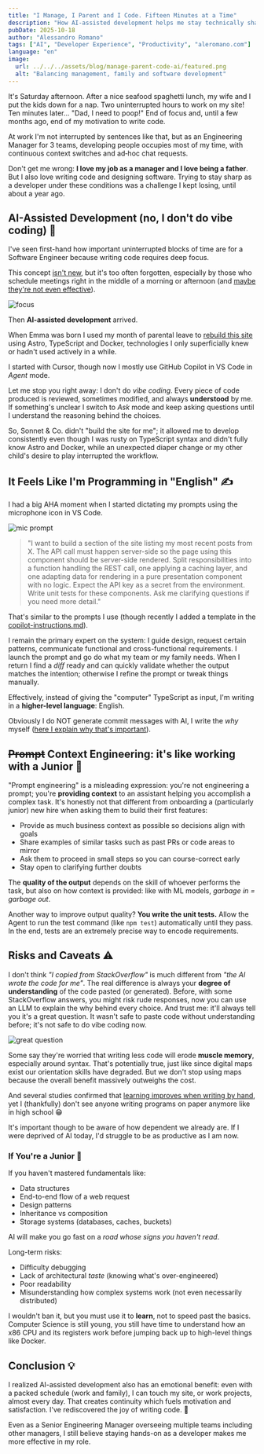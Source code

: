 ```yaml
---
title: "I Manage, I Parent and I Code. Fifteen Minutes at a Time"
description: "How AI-assisted development helps me stay technically sharp at work and on my personal site despite constant context switching and limited uninterrupted time. Benefits and risks."
pubDate: 2025-10-18
author: "Alessandro Romano"
tags: ["AI", "Developer Experience", "Productivity", "aleromano.com"]
language: "en"
image:
  url: ../../../assets/blog/manage-parent-code-ai/featured.png
  alt: "Balancing management, family and software development"
---
```


It's Saturday afternoon. After a nice seafood spaghetti lunch, my wife and I put the kids down for a nap. Two uninterrupted hours to work on my site! Ten minutes later... "Dad, I need to poop!" End of focus and, until a few months ago, end of my motivation to write code.

At work I'm not interrupted by sentences like that, but as an Engineering Manager for 3 teams, developing people occupies most of my time, with continuous context switches and ad‑hoc chat requests.

Don't get me wrong: **I love my job as a manager and I love being a father**. But I also love writing code and designing software. Trying to stay sharp as a developer under these conditions was a challenge I kept losing, until about a year ago.

## AI-Assisted Development (no, I don't do vibe coding) 🤖

I've seen first-hand how important uninterrupted blocks of time are for a Software Engineer because writing code requires deep focus.

This concept [isn't new](https://www.paulgraham.com/makersschedule.html), but it's too often forgotten, especially by those who schedule meetings right in the middle of a morning or afternoon (and [maybe they're not even effective](/posts/effective-meetings-agenda)).

![focus](../../../assets/blog/manage-parent-code-ai/focus.webp)

Then **AI-assisted development** arrived.

When Emma was born I used my month of parental leave to [rebuild this site](/posts/about-this-site) using Astro, TypeScript and Docker, technologies I only superficially knew or hadn't used actively in a while.

I started with Cursor, though now I mostly use GitHub Copilot in VS Code in *Agent* mode.

Let me stop you right away: I don't do *vibe coding*. Every piece of code produced is reviewed, sometimes modified, and always **understood** by me. If something's unclear I switch to *Ask* mode and keep asking questions until I understand the reasoning behind the choices.

So, Sonnet & Co. didn't "build the site for me"; it allowed me to develop consistently even though I was rusty on TypeScript syntax and didn't fully know Astro and Docker, while an unexpected diaper change or my other child's desire to play interrupted the workflow.

## It Feels Like I'm Programming in "English" ✍️

I had a big AHA moment when I started dictating my prompts using the microphone icon in VS Code.

![mic prompt](../../../assets/blog/manage-parent-code-ai/mic.png)

> "I want to build a section of the site listing my most recent posts from X. The API call must happen server-side so the page using this component should be server-side rendered. Split responsibilities into a function handling the REST call, one applying a caching layer, and one adapting data for rendering in a pure presentation component with no logic. Expect the API key as a secret from the environment. Write unit tests for these components. Ask me clarifying questions if you need more detail."

That's similar to the prompts I use (though recently I added a template in the [copilot-instructions.md](https://github.com/aleromano92/aleromano.com/blob/main/.github/copilot-instructions.md)).

I remain the primary expert on the system: I guide design, request certain patterns, communicate functional and cross-functional requirements. I launch the prompt and go do what my team or my family needs. When I return I find a *diff* ready and can quickly validate whether the output matches the intention; otherwise I refine the prompt or tweak things manually.

Effectively, instead of giving the "computer" TypeScript as input, I'm writing in a **higher-level language**: English.

Obviously I do NOT generate commit messages with AI, I write the *why* myself ([here I explain why that's important](/posts/git-commits-why)).

## ~~Prompt~~ Context Engineering: it's like working with a Junior 🎯

"Prompt engineering" is a misleading expression: you're not engineering a prompt; you're **providing context** to an assistant helping you accomplish a complex task. It's honestly not that different from onboarding a (particularly junior) new hire when asking them to build their first features:

- Provide as much business context as possible so decisions align with goals
- Share examples of similar tasks such as past PRs or code areas to mirror
- Ask them to proceed in small steps so you can course-correct early
- Stay open to clarifying further doubts

The **quality of the output** depends on the skill of whoever performs the task, but also on how context is provided: like with ML models, *garbage in = garbage out*.

Another way to improve output quality? **You write the unit tests.** Allow the Agent to run the test command (like `npm test`) automatically until they pass. In the end, tests are an extremely precise way to encode requirements.

## Risks and Caveats ⚠️

I don't think _"I copied from StackOverflow"_ is much different from _"the AI wrote the code for me"_. The real difference is always your __degree of understanding__ of the code pasted (or generated).
Before, with some StackOverflow answers, you might risk rude responses, now you can use an LLM to explain the why behind every choice. And trust me: it'll always tell you it's a great question. It wasn't safe to paste code without understanding before; it's not safe to do vibe coding now.

![great question](../../../assets/blog/manage-parent-code-ai/great-question.png)

Some say they're worried that writing less code will erode **muscle memory**, especially around syntax. That's potentially true, just like since digital maps exist our orientation skills have degraded. But we don't stop using maps because the overall benefit massively outweighs the cost.

And several studies confirmed that [learning improves when writing by hand](https://pmc.ncbi.nlm.nih.gov/articles/PMC11943480/), yet I (thankfully) don't see anyone writing programs on paper anymore like in high school 😁

It's important though to be aware of how dependent we already are. If I were deprived of AI today, I'd struggle to be as productive as I am now.

### If You're a Junior 👶

If you haven't mastered fundamentals like:

- Data structures
- End-to-end flow of a web request
- Design patterns
- Inheritance vs composition
- Storage systems (databases, caches, buckets)

AI will make you go fast on a *road whose signs you haven't read*.

Long-term risks:

- Difficulty debugging
- Lack of architectural *taste* (knowing what's over-engineered)
- Poor readability
- Misunderstanding how complex systems work (not even necessarily distributed)

I wouldn't ban it, but you must use it to **learn**, not to speed past the basics. Computer Science is still young, you still have time to understand how an x86 CPU and its registers work before jumping back up to high-level things like Docker.

## Conclusion 💡

I realized AI-assisted development also has an emotional benefit: even with a packed schedule (work and family), I can touch my site, or work projects, almost every day. That creates continuity which fuels motivation and satisfaction. I've rediscovered the joy of writing code. 🤗

Even as a Senior Engineering Manager overseeing multiple teams including other managers, I still believe staying hands-on as a developer makes me more effective in my role.
